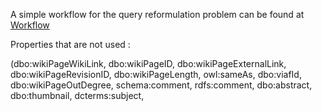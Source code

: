 A simple workflow for the query reformulation problem can be found at [Workflow](https://github.com/N00bsie/QueryReformulation/blob/master/Workflow.ipynb)

 Properties that are not used :
 
 (dbo:wikiPageWikiLink, dbo:wikiPageID, dbo:wikiPageExternalLink, dbo:wikiPageRevisionID,  dbo:wikiPageLength, owl:sameAs, dbo:viafId, dbo:wikiPageOutDegree, schema:comment, rdfs:comment, dbo:abstract, dbo:thumbnail, dcterms:subject, 